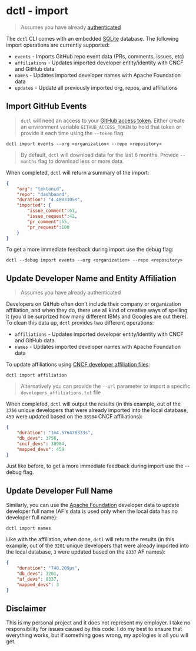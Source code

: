 # dctl - import

> Assumes you have already [authenticated](../README.md)

The `dctl` CLI comes with an embedded [SQLite](https://www.sqlite.org/index.html) database. The following import operations are currently supported: 

* `events` - Imports GitHub repo event data (PRs, comments, issues, etc)
* `affiliations` - Updates imported developer entity/identity with CNCF and GitHub data
* `names` - Updates imported developer names with Apache Foundation data
* `updates` - Update all previously imported org, repos, and affiliations

## Import GitHub Events

> `dctl` will need an access to your [GitHub access token](https://docs.github.com/en/authentication/keeping-your-account-and-data-secure/creating-a-personal-access-token). Either create an environment variable `GITHUB_ACCESS_TOKEN` to hold that token or provide it each time using the `--token` flag. 

```shell
dctl import events --org <organization> --repo <repository>
```

> By default, `dctl` will download data for the last 6 months. Provide `--months` flag to download less or more data.

When completed, `dctl` will return a summary of the import: 

```json
{
    "org": "tektoncd",
    "repo": "dashboard",
    "duration": "4.4883105s",
    "imported": {
        "issue_comment":61,
        "issue_request":42,
        "pr_comment":55,
        "pr_request":100
    }
}
```

To get a more immediate feedback during import use the debug flag:

```shell
dctl --debug import events --org <organization> --repo <repository>
```

## Update Developer Name and Entity Affiliation

> Assumes you have already authenticated

Developers on GitHub often don't include their company or organization affiliation, and when they do, there use all kind of creative ways of spelling it (you'd be surprized how many different IBMs and Googles are out there). To clean this data up, `dctl` provides two different operations:

* `affiliations` - Updates imported developer entity/identity with CNCF and GitHub data
* `names` - Updates imported developer names with Apache Foundation data

To update affiliations using [CNCF developer affiliation files](https://github.com/cncf/gitdm):

```shell
dctl import affiliation
```

> Alternatively you can provide the `--url` parameter to import a specific `developers_affiliations.txt` file 

When completed, `dctl` will output the results (in this example, out of the `3756` unique developers that were already imported into the local database, `459` were updated based on the `38984` CNCF affiliations): 

```json
{
    "duration": "1m4.576478333s",
    "db_devs": 3756,
    "cncf_devs": 38984,
    "mapped_devs": 459
}
```

Just like before, to get a more immediate feedback during import use the --debug flag.

## Update Developer Full Name

Similarly, you can use the [Apache Foundation](https://www.apache.org/foundation/members.html) developer data to update developer full name (AF's data is used only when the local data has no developer full name):

```shell
dctl import names
```

Like with the affiliation, when done, `dctl` will return the results (in this example, out of the `3201` unique developers that were already imported into the local database, `3` were updated based on the `8337` AF names): 

```json
{
    "duration": "740.209µs",
    "db_devs": 3201,
    "af_devs": 8337,
    "mapped_devs": 3
}
```


## Disclaimer

This is my personal project and it does not represent my employer. I take no responsibility for issues caused by this code. I do my best to ensure that everything works, but if something goes wrong, my apologies is all you will get.
